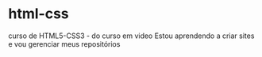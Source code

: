 # html-css
 curso de HTML5-CSS3 - do curso em video
 Estou aprendendo a criar sites e vou gerenciar meus repositórios 
 
